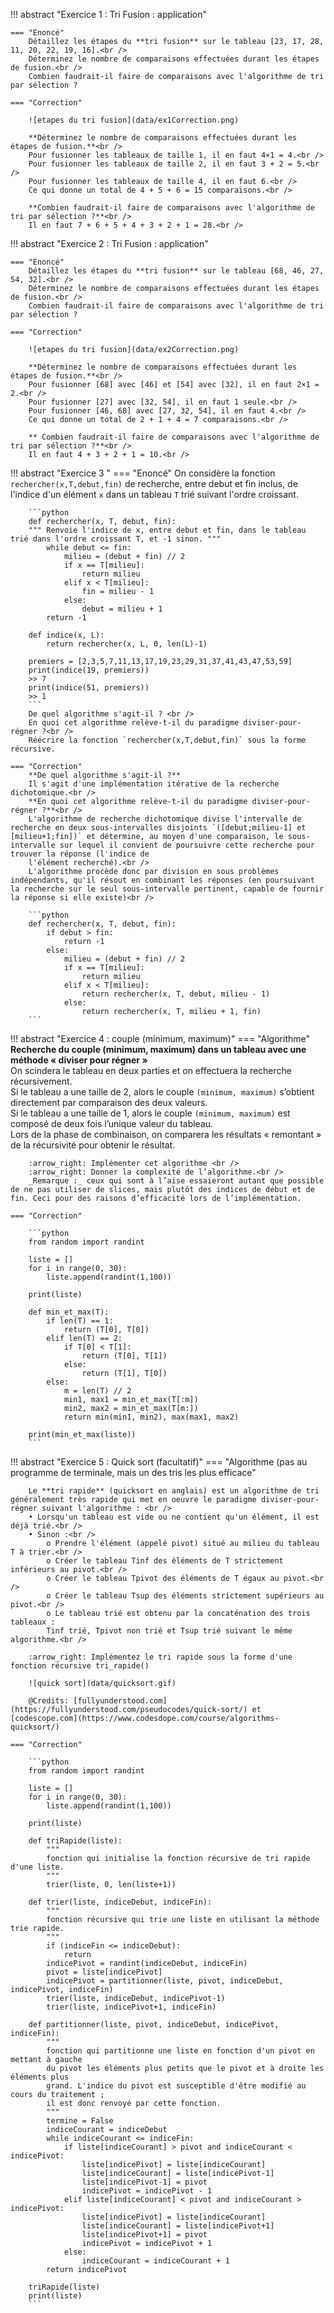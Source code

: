 
!!! abstract "Exercice 1 : Tri Fusion : application"

    === "Enoncé"
        Détaillez les étapes du **tri fusion** sur le tableau [23, 17, 28, 11, 20, 22, 19, 16].<br />
        Déterminez le nombre de comparaisons effectuées durant les étapes de fusion.<br />
        Combien faudrait-il faire de comparaisons avec l'algorithme de tri par sélection ?

    === "Correction"

        ![etapes du tri fusion](data/ex1Correction.png)

        **Déterminez le nombre de comparaisons effectuées durant les étapes de fusion.**<br />
        Pour fusionner les tableaux de taille 1, il en faut 4×1 = 4.<br />
        Pour fusionner les tableaux de taille 2, il en faut 3 + 2 = 5.<br />
        Pour fusionner les tableaux de taille 4, il en faut 6.<br />
        Ce qui donne un total de 4 + 5 + 6 = 15 comparaisons.<br />

        **Combien faudrait-il faire de comparaisons avec l'algorithme de tri par sélection ?**<br />
        Il en faut 7 + 6 + 5 + 4 + 3 + 2 + 1 = 28.<br />

!!! abstract "Exercice 2 : Tri Fusion : application"

    === "Enoncé"
        Détaillez les étapes du **tri fusion** sur le tableau [68, 46, 27, 54, 32].<br />
        Déterminez le nombre de comparaisons effectuées durant les étapes de fusion.<br />
        Combien faudrait-il faire de comparaisons avec l'algorithme de tri par sélection ?

    === "Correction"
        
        ![etapes du tri fusion](data/ex2Correction.png)

        **Déterminez le nombre de comparaisons effectuées durant les étapes de fusion.**<br />
        Pour fusionner [68] avec [46] et [54] avec [32], il en faut 2×1 = 2.<br />
        Pour fusionner [27] avec [32, 54], il en faut 1 seule.<br />
        Pour fusionner [46, 68] avec [27, 32, 54], il en faut 4.<br />
        Ce qui donne un total de 2 + 1 + 4 = 7 comparaisons.<br />

        ** Combien faudrait-il faire de comparaisons avec l'algorithme de tri par sélection ?**<br />
        Il en faut 4 + 3 + 2 + 1 = 10.<br />

!!! abstract "Exercice 3 "
    === "Enoncé"
        On considère la fonction `rechercher(x,T,debut,fin)` de recherche, entre debut et fin inclus, de l'indice d'un élément `x` dans un tableau `T` trié suivant l'ordre croissant.
        
        ```python
        def rechercher(x, T, debut, fin):
        """ Renvoie l'indice de x, entre debut et fin, dans le tableau trié dans l'ordre croissant T, et -1 sinon. """
            while debut <= fin:
                milieu = (debut + fin) // 2
                if x == T[milieu]:
                    return milieu
                elif x < T[milieu]:
                    fin = milieu - 1
                else:
                    debut = milieu + 1
            return -1

        def indice(x, L):
            return rechercher(x, L, 0, len(L)-1)

        premiers = [2,3,5,7,11,13,17,19,23,29,31,37,41,43,47,53,59]
        print(indice(19, premiers))
        >> 7 
        print(indice(51, premiers))
        >> 1
        ```
        De quel algorithme s'agit-il ? <br />
        En quoi cet algorithme relève-t-il du paradigme diviser-pour-régner ?<br />
        Réécrire la fonction `rechercher(x,T,debut,fin)` sous la forme récursive.
        
    === "Correction"
        **De quel algorithme s'agit-il ?** 
        Il s'agit d'une implémentation itérative de la recherche dichotomique.<br />
        **En quoi cet algorithme relève-t-il du paradigme diviser-pour-régner ?**<br />
        L'algorithme de recherche dichotomique divise l'intervalle de recherche en deux sous-intervalles disjoints `([debut;milieu-1] et [milieu+1;fin])` et détermine, au moyen d'une comparaison, le sous-intervalle sur lequel il convient de poursuivre cette recherche pour trouver la réponse (l'indice de
        l'élément recherché).<br />
        L'algorithme procède donc par division en sous problèmes indépendants, qu'il résout en combinant les réponses (en poursuivant la recherche sur le seul sous-intervalle pertinent, capable de fournir la réponse si elle existe)<br />

        ```python
        def rechercher(x, T, debut, fin):
            if debut > fin:
                return -1
            else:
                milieu = (debut + fin) // 2
                if x == T[milieu]:
                    return milieu
                elif x < T[milieu]:
                    return rechercher(x, T, debut, milieu - 1)
                else:
                    return rechercher(x, T, milieu + 1, fin)
        ```

!!! abstract "Exercice 4 : couple (minimum, maximum)"
    === "Algorithme"
        **Recherche du couple (minimum, maximum) dans un tableau avec une méthode « diviser pour régner »** <br />
        On scindera le tableau en deux parties et on effectuera la recherche récursivement.<br />
        Si le tableau a une taille de 2, alors le couple `(minimum, maximum)` s’obtient directement par comparaison 
        des deux valeurs.<br />
        Si le tableau a une taille de 1, alors le couple `(minimum, maximum)` est composé de deux fois l’unique 
        valeur du tableau.<br />
        Lors de la phase de combinaison, on comparera les résultats « remontant » de la récursivité pour obtenir le 
        résultat.<br />
        
        :arrow_right: Implémenter cet algorithme <br />
        :arrow_right: Donner la complexité de l’algorithme.<br />
        _Remarque :_ ceux qui sont à l’aise essaieront autant que possible de ne pas utiliser de slices, mais plutôt des indices de début et de fin. Ceci pour des raisons d’efficacité lors de l’implémentation.
    
    === "Correction"

        ```python
        from random import randint

        liste = []
        for i in range(0, 30):
            liste.append(randint(1,100))

        print(liste)

        def min_et_max(T):
            if len(T) == 1:
                return (T[0], T[0])
            elif len(T) == 2:
                if T[0] < T[1]:
                    return (T[0], T[1])
                else:
                    return (T[1], T[0])
            else:
                m = len(T) // 2
                min1, max1 = min_et_max(T[:m])
                min2, max2 = min_et_max(T[m:])
                return min(min1, min2), max(max1, max2)
            
        print(min_et_max(liste))
        ```

!!! abstract "Exercice 5 : Quick sort (facultatif)"
    === "Algorithme (pas au programme de terminale, mais un des tris les plus efficace"

        Le **tri rapide** (quicksort en anglais) est un algorithme de tri généralement très rapide qui met en oeuvre le paradigme diviser-pour-régner suivant l'algorithme : <br />
        • Lorsqu'un tableau est vide ou ne contient qu'un élément, il est déjà trié.<br />
        • Sinon :<br />
            o Prendre l'élément (appelé pivot) situé au milieu du tableau T à trier.<br />
            o Créer le tableau Tinf des éléments de T strictement inférieurs au pivot.<br />
            o Créer le tableau Tpivot des éléments de T égaux au pivot.<br />
            o Créer le tableau Tsup des éléments strictement supérieurs au pivot.<br />
            o Le tableau trié est obtenu par la concaténation des trois tableaux :
            Tinf trié, Tpivot non trié et Tsup trié suivant le même algorithme.<br />
        
        :arrow_right: Implémentez le tri rapide sous la forme d'une fonction récursive tri_rapide()

        ![quick sort](data/quicksort.gif)

        @Credits: [fullyunderstood.com](https://fullyunderstood.com/pseudocodes/quick-sort/) et [codescope.com](https://www.codesdope.com/course/algorithms-quicksort/)

    === "Correction"

        ```python
        from random import randint

        liste = []
        for i in range(0, 30):
            liste.append(randint(1,100))

        print(liste)

        def triRapide(liste):
            """
            fonction qui initialise la fonction récursive de tri rapide d'une liste.
            """
            trier(liste, 0, len(liste+1))

        def trier(liste, indiceDebut, indiceFin):
            """
            fonction récursive qui trie une liste en utilisant la méthode trie rapide.
            """
            if (indiceFin <= indiceDebut):
                return 
            indicePivot = randint(indiceDebut, indiceFin)
            pivot = liste[indicePivot]
            indicePivot = partitionner(liste, pivot, indiceDebut, indicePivot, indiceFin)
            trier(liste, indiceDebut, indicePivot-1)
            trier(liste, indicePivot+1, indiceFin)

        def partitionner(liste, pivot, indiceDebut, indicePivot, indiceFin):
            """
            fonction qui partitionne une liste en fonction d'un pivot en mettant à gauche
            du pivot les éléments plus petits que le pivot et à droite les éléments plus
            grand. L'indice du pivot est susceptible d'être modifié au cours du traitement ;
            il est donc renvoyé par cette fonction.
            """
            termine = False
            indiceCourant = indiceDebut
            while indiceCourant <= indiceFin:
                if liste[indiceCourant] > pivot and indiceCourant < indicePivot:
                    liste[indicePivot] = liste[indiceCourant]
                    liste[indiceCourant] = liste[indicePivot-1]
                    liste[indicePivot-1] = pivot
                    indicePivot = indicePivot - 1
                elif liste[indiceCourant] < pivot and indiceCourant > indicePivot:
                    liste[indicePivot] = liste[indiceCourant]
                    liste[indiceCourant] = liste[indicePivot+1]
                    liste[indicePivot+1] = pivot
                    indicePivot = indicePivot + 1
                else:
                    indiceCourant = indiceCourant + 1
            return indicePivot

        triRapide(liste)
        print(liste)
        ```
